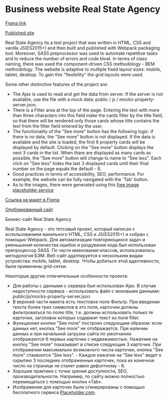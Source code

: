 # Business website Real State Agency
[Figma link](https://www.figma.com/file/cY6tKxpA9pFG4RBen42GSK/UI-Dev---test-task-2-(Copy-of-test-project-Fuse8)?node-id=0%3A1)

[Published site](https://alexandra207.github.io/real-state-agency/)

Real State Agency its a test project that was written in HTML, CSS and vanilla JS(ES2015+) and then built and published with Webpack packaging tool. Moreover, SASS preprocessor was used to automate repetitive tasks and to reduce the number of errors and code bloat. In terms of class naming, there was used the component-driven CSS methodology - BEM methodology. The website is adaptive to multiple fixed layout sizes: mobile, tablet, desktop. To gain this "flexibility" the grid layouts were used.

Some other distinctive features of the project are:

- The Ajax is used to read and get the data from server. If the server is not available, use the file with a mock data: public / js / mocks-property-server.json.
- There is a Filter area at the top of the page.  Entering the text with more than three characters into this field make the cards filter by the title field, so that there will be rendered only those cards whose title contains the text from the filter field entered by the user.
- The functionality of the "See more" button has the following logic: if there is no data, the "See more" button is not displayed. If the data is available and the site is loaded, the first 6 property cards will be displayed by default. Clicking on the "See more" button displays the next 3 cards in the list. When thare are displayed as many cards as possible, the "See more" button will change ts name to "See less". Each click on "See less" hides the last 3 displayed cards until their final number on the page equals the default - 6.
- Good practices in terms of accessibility, SEO, performance. For example, the website can be fully navigated with the 'Tab' button.
- As to the images, there were generated using this [free image placeholder service](https://placeholder.com/)

[Ссылка на макет в Figma]((https://www.figma.com/file/cY6tKxpA9pFG4RBen42GSK/UI-Dev---test-task-2-(Copy-of-test-project-Fuse8)?node-id=0%3A1))

[Опубликованный сайт](https://alexandra207.github.io/real-state-agency/)

Бизнес-сайт Real State Agency

Real State Agency - это тетсовый проект, который написан с использованием ванильного HTML, CSS и JS(ES2015+) и собран с помощью Webpack. Для автоматизации повторяющихся задач и уменьшения количества ошибок и раздувания кода был использован препроцессор SASS. По части именования классов, использовалась методология БЭМ. Веб-сайт адаптируется к нескольким видам устройства: mobile, tablet, desktop. Чтобы добиться этой адаптивности, были применены grid-сетки.

Некоторые другие отличительные особенности проекта:

- Для работы с данными с сервера был использован Ajax. В случае недоступности сервера - использовать файл с моковыми данными: public/js/mocks-property-server.json.
- В верхней части макета есть текстовое поле Фильтр. При введении текста более трех символов в это поле, карточки должны фильтроваться по полю title, т.е. должны использовать только те карточки, заголовок которых содержит текст из поля filter.
- Функционал кнопки "See more" построен следующим образом: если данных нет, кнопка "See more" не отображается. При наличии данных и при начальной загрузки сайта по умолчанию отображаются 6 первых карточек с недвижимостью. Нажатиие на кнопку "See more" показывает в списке следующие 3 карточки. При отображении максимально возможного числа карточек, кнопка "See more" станвоится "See less". - Каждое еажатие на "See less" ведет к скрытию 3 последних отображенных карточек, пока их конечное число на странице не станет равно дефолтному - 6.  
- Хорошие практики с точки зрения доступности, SEO, производительности. Например, по сайту можно полностью перемещаться с помощью кнопки «Tab».
- Изображения для карточек были сгенерированы с помощью бесплатного сервиса [Placeholder.com](https://placeholder.com/).